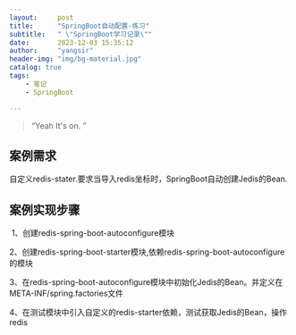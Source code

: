 ```yaml
---
layout:     post
title:      "SpringBoot自动配置-练习"
subtitle:   " \"SpringBoot学习记录\""
date:       2023-12-03 15:35:12
author:     "yangsir"
header-img: "img/bg-material.jpg"
catalog: true
tags:
    - 笔记
    - SpringBoot

---
```


> “Yeah It's on. ”


<p id = "build"></p>

## 案例需求

​		自定义redis-stater.要求当导入redis坐标时，SpringBoot自动创建Jedis的Bean.

## 案例实现步骤

​		1、创建redis-spring-boot-autoconfigure模块

​		2、创建redis-spring-boot-starter模块,依赖redis-spring-boot-autoconfigure的模块

​		3、在redis-spring-boot-autoconfigure模块中初始化Jedis的Bean。并定义在META-INF/spring.factories文件

​		4、在测试模块中引入自定义的redis-starter依赖，测试获取Jedis的Bean，操作redis
